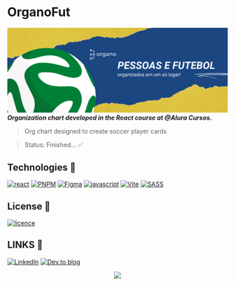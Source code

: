 # OrganoFut
[![Banner](./src/assets/cover.png)](#)  
***Organization chart developed in the React course at @Alura Cursos.***

> Org chart designed to create soccer player cards

> Status: Finished... ✅ 

## Technologies 🚀

[![react](https://img.shields.io/badge/React-20232A?style=for-the-badge&logo=react&logoColor=61DAFB)](#)
[![PNPM](https://img.shields.io/badge/pnpm-%234a4a4a.svg?style=for-the-badge&logo=pnpm&logoColor=f69220)](#)
[![Figma](https://img.shields.io/badge/figma-%23F24E1E.svg?style=for-the-badge&logo=figma&logoColor=white)](#)
[![javascript](https://img.shields.io/badge/JavaScript-F7DF1E?style=for-the-badge&logo=javascript&logoColor=black)](#)
[![Vite](https://img.shields.io/badge/vite-%23646CFF.svg?style=for-the-badge&logo=vite&logoColor=white)](#)
[![SASS](https://img.shields.io/badge/SASS-hotpink.svg?style=for-the-badge&logo=SASS&logoColor=white)](#)
## License 📝

[![licence](https://img.shields.io/github/license/reinheimermat/discover.svg)](https://github.com/Ileriayo/markdown-badges/blob/master/LICENSE)

## LINKS 🔗

[![LinkedIn](https://img.shields.io/badge/linkedin-%230077B5.svg?style=for-the-badge&logo=linkedin&logoColor=white)](https://www.linkedin.com/in/reinheimermat/)
[![Dev.to blog](https://img.shields.io/badge/Alura_Cursos-0B182C?style=for-the-badge&logo=dev.to&logoColor=white)](https://cursos.alura.com.br/)

<center><img src="./src/assets/fut.gif" ></center>